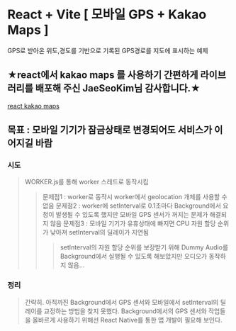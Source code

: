 # React + Vite [ 모바일 GPS + Kakao Maps ]

GPS로 받아온 위도,경도를 기반으로 기록된 GPS경로를 지도에 표시하는 예제

## ★react에서 kakao maps 를 사용하기 간편하게 라이브러리를 배포해 주신 JaeSeoKim님 감사합니다.★
[react kakao maps](https://react-kakao-maps-sdk.jaeseokim.dev/,"document")


## 목표 : 모바일 기기가 잠금상태로 변경되어도 서비스가 이어지길 바람

### 시도
> WORKER.js를 통해 worker 스레드로 동작시킴
>  > 문제점1 : worker로 동작시 worker에서 geolocation 개체를 사용할 수 없음
>  > 문제점2 : worker에 setInterval로 0.1초마다 Background에서 요청이 발생될 수 있도록 했지만 모바일 GPS 센서가 꺼지는 문제가 해결되지 않음
>  > 문제점3 : 모바일 기기가 유휴상태에 빠지면 CPU 자원 할당 순위가 낮아져 setInterval의 딜레이가 지연됨
>  >   > setInterval의 자원 할당 순위를 보장받기 위해 Dummy Audio를 Background에서 실행될 수 있도록 해보았지만 오디오가 동작하지 않음...


### 정리
> 간략히. 아직까진 Background에서 GPS 센서와 모바일에서 setInterval의 딜레이를 교정하는 방법을 찾지 못했다.
> Background에서의 GPS 센서와 작업들을 올바르게 사용하기 위해선 React Native를 통한 앱 개발이 필요해 보인다.
